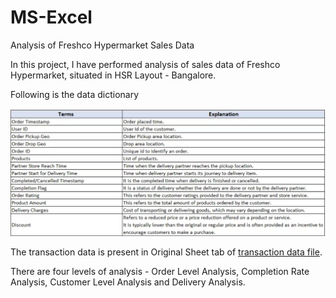 # MS-Excel
Analysis of Freshco Hypermarket Sales Data

In this project, I have performed analysis of sales data of Freshco Hypermarket, situated in HSR Layout - Bangalore. 

Following is the data dictionary

![Data Dictionary](https://github.com/kaushikabhishek77/MS-Excel/blob/c9aa6432e9561f82dc9b160d4b81054c1a3df175/Data%20Dictionary.png)

The transaction data is present in Original Sheet tab of [transaction data file](https://github.com/kaushikabhishek77/MS-Excel/blob/c7f5645add9b14c43297704a1c7f7c0bcef3a4a1/Excel%20CapstoneTransactionData_.xlsx).

There are four levels of analysis - Order Level Analysis, Completion Rate Analysis, Customer Level Analysis and Delivery Analysis.


